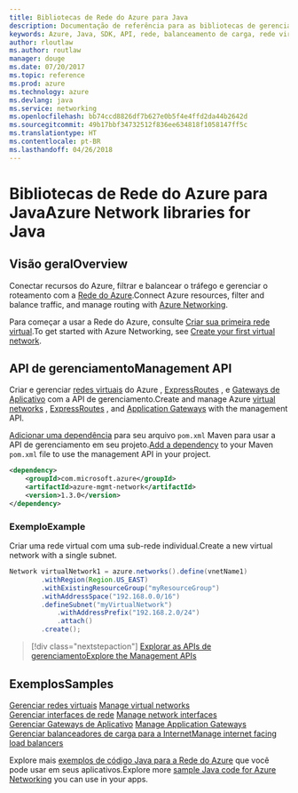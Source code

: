 ```yaml
---
title: Bibliotecas de Rede do Azure para Java
description: Documentação de referência para as bibliotecas de gerenciamento de Rede do Azure de Java
keywords: Azure, Java, SDK, API, rede, balanceamento de carga, rede virtual, sub-rede
author: rloutlaw
ms.author: routlaw
manager: douge
ms.date: 07/20/2017
ms.topic: reference
ms.prod: azure
ms.technology: azure
ms.devlang: java
ms.service: networking
ms.openlocfilehash: bb74ccd8826df7b627e0b5f4e4ffd2da44b2642d
ms.sourcegitcommit: 49b17bbf34732512f836ee634818f1058147ff5c
ms.translationtype: HT
ms.contentlocale: pt-BR
ms.lasthandoff: 04/26/2018
---
```

# <a name="azure-network-libraries-for-java"></a><span data-ttu-id="ee9ab-104">Bibliotecas de Rede do Azure para Java</span><span class="sxs-lookup"><span data-stu-id="ee9ab-104">Azure Network libraries for Java</span></span>

## <a name="overview"></a><span data-ttu-id="ee9ab-105">Visão geral</span><span class="sxs-lookup"><span data-stu-id="ee9ab-105">Overview</span></span>

<span data-ttu-id="ee9ab-106">Conectar recursos do Azure, filtrar e balancear o tráfego e gerenciar o roteamento com a [Rede do Azure](/azure/networking/networking-overview).</span><span class="sxs-lookup"><span data-stu-id="ee9ab-106">Connect Azure resources, filter and balance traffic, and manage routing with [Azure Networking](/azure/networking/networking-overview).</span></span>

<span data-ttu-id="ee9ab-107">Para começar a usar a Rede do Azure, consulte [Criar sua primeira rede virtual](/azure/virtual-network/virtual-network-get-started-vnet-subnet).</span><span class="sxs-lookup"><span data-stu-id="ee9ab-107">To get started with Azure Networking, see [Create your first virtual network](/azure/virtual-network/virtual-network-get-started-vnet-subnet).</span></span>

## <a name="management-api"></a><span data-ttu-id="ee9ab-108">API de gerenciamento</span><span class="sxs-lookup"><span data-stu-id="ee9ab-108">Management API</span></span>

<span data-ttu-id="ee9ab-109">Criar e gerenciar [redes virtuais](/azure/virtual-network/virtual-networks-overview) do Azure , [ExpressRoutes](/azure/expressroute/) , e [Gateways de Aplicativo](/azure/application-gateway/) com a API de gerenciamento.</span><span class="sxs-lookup"><span data-stu-id="ee9ab-109">Create and manage Azure [virtual networks](/azure/virtual-network/virtual-networks-overview) , [ExpressRoutes](/azure/expressroute/) , and [Application Gateways](/azure/application-gateway/) with the management API.</span></span>

<span data-ttu-id="ee9ab-110">[Adicionar uma dependência](https://maven.apache.org/guides/getting-started/index.html#How_do_I_use_external_dependencies) para seu arquivo `pom.xml` Maven para usar a API de gerenciamento em seu projeto.</span><span class="sxs-lookup"><span data-stu-id="ee9ab-110">[Add a dependency](https://maven.apache.org/guides/getting-started/index.html#How_do_I_use_external_dependencies) to your Maven `pom.xml` file to use the management API in your project.</span></span>  

```XML
<dependency>
    <groupId>com.microsoft.azure</groupId>
    <artifactId>azure-mgmt-network</artifactId>
    <version>1.3.0</version>
</dependency>
```   

### <a name="example"></a><span data-ttu-id="ee9ab-111">Exemplo</span><span class="sxs-lookup"><span data-stu-id="ee9ab-111">Example</span></span>

<span data-ttu-id="ee9ab-112">Criar uma rede virtual com uma sub-rede individual.</span><span class="sxs-lookup"><span data-stu-id="ee9ab-112">Create a new virtual network with a single subnet.</span></span>

```java
Network virtualNetwork1 = azure.networks().define(vnetName1)
        .withRegion(Region.US_EAST)
        .withExistingResourceGroup("myResourceGroup")
        .withAddressSpace("192.168.0.0/16")
        .defineSubnet("myVirtualNetwork")
            .withAddressPrefix("192.168.2.0/24")
            .attach()
        .create();
```

> [!div class="nextstepaction"]
> [<span data-ttu-id="ee9ab-113">Explorar as APIs de gerenciamento</span><span class="sxs-lookup"><span data-stu-id="ee9ab-113">Explore the Management APIs</span></span>](/java/api/overview/azure/networking/management)

## <a name="samples"></a><span data-ttu-id="ee9ab-114">Exemplos</span><span class="sxs-lookup"><span data-stu-id="ee9ab-114">Samples</span></span>

<span data-ttu-id="ee9ab-115">[Gerenciar redes virtuais](https://github.com/Azure-Samples/network-java-manage-virtual-network) </span><span class="sxs-lookup"><span data-stu-id="ee9ab-115">[Manage virtual networks](https://github.com/Azure-Samples/network-java-manage-virtual-network) </span></span>  
<span data-ttu-id="ee9ab-116">[Gerenciar interfaces de rede](https://github.com/Azure-Samples/network-java-manage-network-interface) </span><span class="sxs-lookup"><span data-stu-id="ee9ab-116">[Manage network interfaces](https://github.com/Azure-Samples/network-java-manage-network-interface) </span></span>  
<span data-ttu-id="ee9ab-117">[Gerenciar Gateways de Aplicativo](https://github.com/Azure-Samples/application-gateway-java-manage-simple-application-gateways) </span><span class="sxs-lookup"><span data-stu-id="ee9ab-117">[Manage Application Gateways](https://github.com/Azure-Samples/application-gateway-java-manage-simple-application-gateways) </span></span>  
[<span data-ttu-id="ee9ab-118">Gerenciar balanceadores de carga para a Internet</span><span class="sxs-lookup"><span data-stu-id="ee9ab-118">Manage internet facing load balancers</span></span>](https://github.com/Azure-Samples/network-java-manage-internet-facing-load-balancers)   

<span data-ttu-id="ee9ab-119">Explore mais [exemplos de código Java para a Rede do Azure](https://azure.microsoft.com/resources/samples/?platform=java&term=network) que você pode usar em seus aplicativos.</span><span class="sxs-lookup"><span data-stu-id="ee9ab-119">Explore more [sample Java code for Azure Networking](https://azure.microsoft.com/resources/samples/?platform=java&term=network) you can use in your apps.</span></span>
